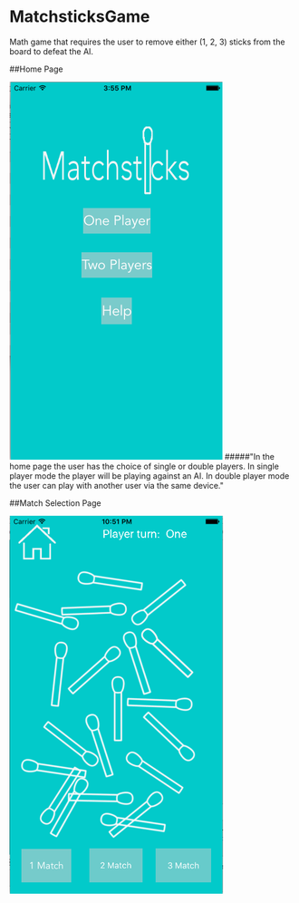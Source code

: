 # MatchsticksGame
Math game that requires the user to remove either (1, 2, 3) sticks from the board to defeat the AI. 


##Home Page

![alt text](https://github.com/ChenCodes/MatchsticksGame/blob/master/Screen%20Shot%202016-06-22%20at%203.55.22%20PM.png)
#####"In the home page the user has the choice of single or double players. In single player mode the player will be playing against an AI. In double player mode the user can play with another user via the same device."


##Match Selection Page



![alt text](https://github.com/ChenCodes/MatchsticksGame/blob/master/Screen%20Shot%202016-06-22%20at%2010.51.44%20PM.png "Description goes here")

